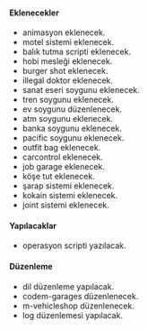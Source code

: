 #### Eklenecekler

- animasyon eklenecek.
- motel sistemi eklenecek.
- balık tutma scripti eklenecek.
- hobi mesleği eklenecek.
- burger shot eklenecek.
- illegal doktor eklenecek.
- sanat eseri soygunu eklenecek.
- tren soygunu eklenecek.
- ev soygunu düzenlenecek.
- atm soygunu eklenecek.
- banka soygunu eklenecek.
- pacific soygunu eklenecek.
- outfit bag eklenecek.
- carcontrol eklenecek.
- job garage eklenecek.
- köşe tut eklenecek.
- şarap sistemi eklenecek.
- kokain sistemi eklenecek.
- joint sistemi eklenecek.

#### Yapılacaklar

- operasyon scripti yazılacak.

#### Düzenleme

- dil düzenleme yapılacak.
- codem-garages düzenlenecek.
- m-vehicleshop düzenlenecek.
- log düzenlemesi yapılacak.
